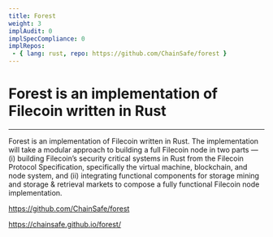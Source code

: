 ```yaml
---
title: Forest 
weight: 3
implAudit: 0
implSpecCompliance: 0
implRepos:
 - { lang: rust, repo: https://github.com/ChainSafe/forest }
---
```


# Forest is an implementation of Filecoin written in Rust
---

Forest is an implementation of Filecoin written in Rust. The implementation will take a modular approach to building a full Filecoin node in two parts — (i) building Filecoin’s security critical systems in Rust from the Filecoin Protocol Specification, specifically the virtual machine, blockchain, and node system, and (ii) integrating functional components for storage mining and storage & retrieval markets to compose a fully functional Filecoin node implementation.

https://github.com/ChainSafe/forest

https://chainsafe.github.io/forest/